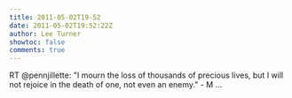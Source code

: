 ```yaml
---
title: 2011-05-02T19-52
date: 2011-05-02T19:52:22Z
author: Lee Turner
showtoc: false
comments: true
---
```


RT @pennjillette: ‎"I mourn the loss of thousands of precious lives, but I will not rejoice in the death of one, not even an enemy." - M ...

